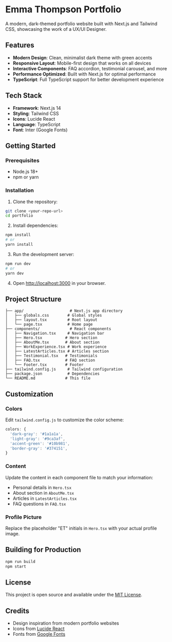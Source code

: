 # Emma Thompson Portfolio

A modern, dark-themed portfolio website built with Next.js and Tailwind CSS, showcasing the work of a UX/UI Designer.

## Features

- **Modern Design**: Clean, minimalist dark theme with green accents
- **Responsive Layout**: Mobile-first design that works on all devices
- **Interactive Components**: FAQ accordion, testimonial carousel, and more
- **Performance Optimized**: Built with Next.js for optimal performance
- **TypeScript**: Full TypeScript support for better development experience

## Tech Stack

- **Framework**: Next.js 14
- **Styling**: Tailwind CSS
- **Icons**: Lucide React
- **Language**: TypeScript
- **Font**: Inter (Google Fonts)

## Getting Started

### Prerequisites

- Node.js 18+ 
- npm or yarn

### Installation

1. Clone the repository:
```bash
git clone <your-repo-url>
cd portfolio
```

2. Install dependencies:
```bash
npm install
# or
yarn install
```

3. Run the development server:
```bash
npm run dev
# or
yarn dev
```

4. Open [http://localhost:3000](http://localhost:3000) in your browser.

## Project Structure

```
├── app/                    # Next.js app directory
│   ├── globals.css        # Global styles
│   ├── layout.tsx         # Root layout
│   └── page.tsx           # Home page
├── components/             # React components
│   ├── Navigation.tsx     # Navigation bar
│   ├── Hero.tsx          # Hero section
│   ├── AboutMe.tsx       # About section
│   ├── WorkExperience.tsx # Work experience
│   ├── LatestArticles.tsx # Articles section
│   ├── Testimonial.tsx   # Testimonials
│   ├── FAQ.tsx           # FAQ section
│   └── Footer.tsx        # Footer
├── tailwind.config.js     # Tailwind configuration
├── package.json           # Dependencies
└── README.md             # This file
```

## Customization

### Colors
Edit `tailwind.config.js` to customize the color scheme:
```javascript
colors: {
  'dark-gray': '#1a1a1a',
  'light-gray': '#9ca3af',
  'accent-green': '#10b981',
  'border-gray': '#374151',
}
```

### Content
Update the content in each component file to match your information:
- Personal details in `Hero.tsx`
- About section in `AboutMe.tsx`
- Articles in `LatestArticles.tsx`
- FAQ questions in `FAQ.tsx`

### Profile Picture
Replace the placeholder "ET" initials in `Hero.tsx` with your actual profile image.

## Building for Production

```bash
npm run build
npm start
```

## License

This project is open source and available under the [MIT License](LICENSE).

## Credits

- Design inspiration from modern portfolio websites
- Icons from [Lucide React](https://lucide.dev/)
- Fonts from [Google Fonts](https://fonts.google.com/)

